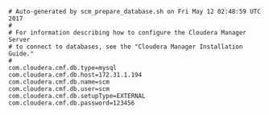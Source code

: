 	# Auto-generated by scm_prepare_database.sh on Fri May 12 02:48:59 UTC 2017
	#
	# For information describing how to configure the Cloudera Manager Server
	# to connect to databases, see the "Cloudera Manager Installation Guide."
	#
	com.cloudera.cmf.db.type=mysql
	com.cloudera.cmf.db.host=172.31.1.194
	com.cloudera.cmf.db.name=scm
	com.cloudera.cmf.db.user=scm
	com.cloudera.cmf.db.setupType=EXTERNAL
	com.cloudera.cmf.db.password=123456